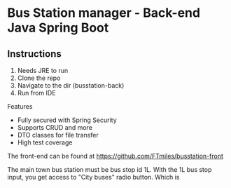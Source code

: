 # Bus Station manager - Back-end Java Spring Boot

## Instructions
1. Needs JRE to run 
2. Clone the repo
3. Navigate to the dir (busstation-back)
4. Run from IDE


Features
* Fully secured with Spring Security
* Supports CRUD and more
* DTO classes for file transfer
* High test coverage


The front-end can be found at
https://github.com/FTmiles/busstation-front


The main town bus station must be bus stop id 1L.
With the 1L bus stop input, you get access to "City buses" radio button. Which is 
